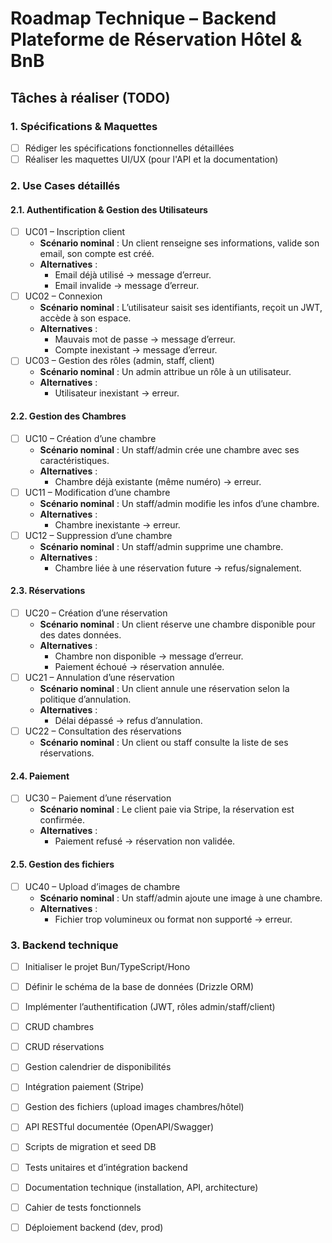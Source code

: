# Roadmap Technique – Backend Plateforme de Réservation Hôtel & BnB

## Tâches à réaliser (TODO)

### 1. Spécifications & Maquettes

- [ ] Rédiger les spécifications fonctionnelles détaillées
- [ ] Réaliser les maquettes UI/UX (pour l'API et la documentation)

### 2. Use Cases détaillés

#### 2.1. Authentification & Gestion des Utilisateurs

- [ ] UC01 – Inscription client
  - **Scénario nominal** : Un client renseigne ses informations, valide son email, son compte est créé.
  - **Alternatives** :
    - Email déjà utilisé → message d’erreur.
    - Email invalide → message d’erreur.
- [ ] UC02 – Connexion
  - **Scénario nominal** : L’utilisateur saisit ses identifiants, reçoit un JWT, accède à son espace.
  - **Alternatives** :
    - Mauvais mot de passe → message d’erreur.
    - Compte inexistant → message d’erreur.
- [ ] UC03 – Gestion des rôles (admin, staff, client)
  - **Scénario nominal** : Un admin attribue un rôle à un utilisateur.
  - **Alternatives** :
    - Utilisateur inexistant → erreur.

#### 2.2. Gestion des Chambres

- [ ] UC10 – Création d’une chambre
  - **Scénario nominal** : Un staff/admin crée une chambre avec ses caractéristiques.
  - **Alternatives** :
    - Chambre déjà existante (même numéro) → erreur.
- [ ] UC11 – Modification d’une chambre
  - **Scénario nominal** : Un staff/admin modifie les infos d’une chambre.
  - **Alternatives** :
    - Chambre inexistante → erreur.
- [ ] UC12 – Suppression d’une chambre
  - **Scénario nominal** : Un staff/admin supprime une chambre.
  - **Alternatives** :
    - Chambre liée à une réservation future → refus/signalement.

#### 2.3. Réservations

- [ ] UC20 – Création d’une réservation
  - **Scénario nominal** : Un client réserve une chambre disponible pour des dates données.
  - **Alternatives** :
    - Chambre non disponible → message d’erreur.
    - Paiement échoué → réservation annulée.
- [ ] UC21 – Annulation d’une réservation
  - **Scénario nominal** : Un client annule une réservation selon la politique d’annulation.
  - **Alternatives** :
    - Délai dépassé → refus d’annulation.
- [ ] UC22 – Consultation des réservations
  - **Scénario nominal** : Un client ou staff consulte la liste de ses réservations.

#### 2.4. Paiement

- [ ] UC30 – Paiement d’une réservation
  - **Scénario nominal** : Le client paie via Stripe, la réservation est confirmée.
  - **Alternatives** :
    - Paiement refusé → réservation non validée.

#### 2.5. Gestion des fichiers

- [ ] UC40 – Upload d’images de chambre
  - **Scénario nominal** : Un staff/admin ajoute une image à une chambre.
  - **Alternatives** :
    - Fichier trop volumineux ou format non supporté → erreur.

### 3. Backend technique

- [ ] Initialiser le projet Bun/TypeScript/Hono
- [ ] Définir le schéma de la base de données (Drizzle ORM)
- [ ] Implémenter l’authentification (JWT, rôles admin/staff/client)
- [ ] CRUD chambres
- [ ] CRUD réservations
- [ ] Gestion calendrier de disponibilités
- [ ] Intégration paiement (Stripe)
- [ ] Gestion des fichiers (upload images chambres/hôtel)
- [ ] API RESTful documentée (OpenAPI/Swagger)
- [ ] Scripts de migration et seed DB
- [ ] Tests unitaires et d’intégration backend
- [ ] Documentation technique (installation, API, architecture)
- [ ] Cahier de tests fonctionnels
- [ ] Déploiement backend (dev, prod)

